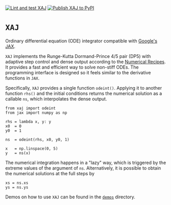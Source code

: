 [![Lint and test XAJ](https://github.com/adxsrc/xaj/actions/workflows/python-test.yml/badge.svg)](https://github.com/adxsrc/xaj/actions/workflows/python-test.yml)
[![Publish XAJ to PyPI](https://github.com/adxsrc/xaj/actions/workflows/python-publish.yml/badge.svg)](https://github.com/adxsrc/xaj/actions/workflows/python-publish.yml)

# `XAJ`

Ordinary differential equation (ODE) integrator compatible with
[Google's JAX](https://github.com/google/jax).

`XAJ` implements the Runge-Kutta Dormand-Prince 4/5 pair (DP5) with
adaptive step control and dense output according to the
[Numerical Recipes](http://numerical.recipes/).
It provides a fast and efficient way to solve non-stiff ODEs.
The programming interface is designed so it feels similar to the
derivative functions in `JAX`.

Specifically, `XAJ` provides a single function `odeint()`.
Applying it to another function `rhs()` and the initial conditions
returns the numerical solution as a callable `ns`, which interpolates
the dense output.

    from xaj import odeint
    from jax import numpy as np

    rhs = lambda x, y: y
    x0  = 0
    y0  = 1

    ns  = odeint(rhs, x0, y0, 1)

    x   = np.linspace(0, 5)
    y   = ns(x)

The numerical integration happens in a "lazy" way, which is triggered
by the extreme values of the argument of `ns`.
Alternatively, it is possible to obtain the numerical solutions at the
full steps by

    xs = ns.xs
    ys = ns.ys

Demos on how to use `XAJ` can be found in the [`demos`](demos/)
directory.
